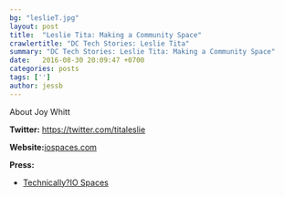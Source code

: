 ```yaml
---
bg: "leslieT.jpg"
layout: post
title:  "Leslie Tita: Making a Community Space"
crawlertitle: "DC Tech Stories: Leslie Tita"
summary: "DC Tech Stories: Leslie Tita: Making a Community Space"
date:   2016-08-30 20:09:47 +0700
categories: posts
tags: ['']
author: jessb
---
```


<p class="no-margin"> About Joy Whitt</p>


<p><strong>Twitter:</strong> <a href="https://twitter.com/titaleslie ">https://twitter.com/titaleslie </a></p> 
<p><strong>Website:</strong><a href="iospaces.com">iospaces.com</a></p>
<p><strong>Press:</strong>
    <ul class="no-bullets">
    <li><a class="red"  href="https://technical.ly/dc/2015/09/03/silver-spring-coworking-io-spaces/ ">Technically?IO Spaces </a></li>
    </ul> 
</p>
